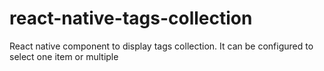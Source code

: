 # react-native-tags-collection

React native component to display tags collection.
It can be configured to select one item or multiple
